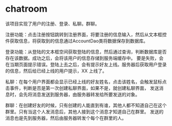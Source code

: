 # chatroom
该项目实现了用户的注册、登录、私聊。群聊。

注册功能：点击注册按钮跳转到注册界面，将要注册的信息输入，然后从文本框控件获取信息，将获取到的信息通过AccountDao类将数据保存到数据库。

登录功能：从登陆的文本框空间获取登陆的信息，然后通过查询，判断数据库是否存在该数据。成功之后，会将该用户的信息存储到服务端缓存中。
          要是失败，会在当期页面提示错误。登陆上去之后，会有提示好友上线。服务器后获取用户登录的信息，然后给已经上线的用户提示，XX
          上线了。
          
私聊：在每个用户界面都会显示已经上线的好友姓名，点击该姓名，会触发鼠标点击事件，判断是否是第一次创建私聊界面，如果不是，就创建私聊界面，
      发送消息时，会先将消息发送到服务器，由服务器转发给所要发送的对象。
      
群聊：在创建好友的时候，只有创建的人能直到有谁，其他人都不知道自己在这个群里。只有当这个人发消息后，其他人接到这个消息才知道自己在群里。
      发送的消息也是先到服务器，然后由服务器转发个每个在群里的人。
